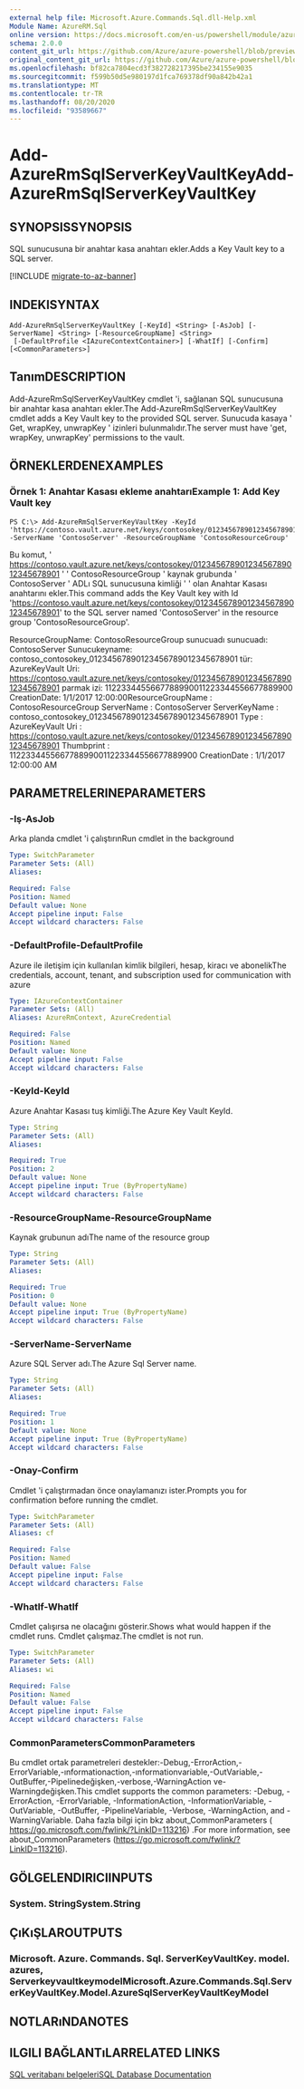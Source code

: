 ```yaml
---
external help file: Microsoft.Azure.Commands.Sql.dll-Help.xml
Module Name: AzureRM.Sql
online version: https://docs.microsoft.com/en-us/powershell/module/azurerm.sql/add-azurermsqlserverkeyvaultkey
schema: 2.0.0
content_git_url: https://github.com/Azure/azure-powershell/blob/preview/src/ResourceManager/Sql/Commands.Sql/help/Add-AzureRmSqlServerKeyVaultKey.md
original_content_git_url: https://github.com/Azure/azure-powershell/blob/preview/src/ResourceManager/Sql/Commands.Sql/help/Add-AzureRmSqlServerKeyVaultKey.md
ms.openlocfilehash: bf82ca7804ecd3f382728217395be234155e9035
ms.sourcegitcommit: f599b50d5e980197d1fca769378df90a842b42a1
ms.translationtype: MT
ms.contentlocale: tr-TR
ms.lasthandoff: 08/20/2020
ms.locfileid: "93589667"
---
```

# <span data-ttu-id="ede3a-101">Add-AzureRmSqlServerKeyVaultKey</span><span class="sxs-lookup"><span data-stu-id="ede3a-101">Add-AzureRmSqlServerKeyVaultKey</span></span>

## <span data-ttu-id="ede3a-102">SYNOPSIS</span><span class="sxs-lookup"><span data-stu-id="ede3a-102">SYNOPSIS</span></span>
<span data-ttu-id="ede3a-103">SQL sunucusuna bir anahtar kasa anahtarı ekler.</span><span class="sxs-lookup"><span data-stu-id="ede3a-103">Adds a Key Vault key to a SQL server.</span></span>

[!INCLUDE [migrate-to-az-banner](../../includes/migrate-to-az-banner.md)]

## <span data-ttu-id="ede3a-104">INDEKI</span><span class="sxs-lookup"><span data-stu-id="ede3a-104">SYNTAX</span></span>

```
Add-AzureRmSqlServerKeyVaultKey [-KeyId] <String> [-AsJob] [-ServerName] <String> [-ResourceGroupName] <String>
 [-DefaultProfile <IAzureContextContainer>] [-WhatIf] [-Confirm] [<CommonParameters>]
```

## <span data-ttu-id="ede3a-105">Tanım</span><span class="sxs-lookup"><span data-stu-id="ede3a-105">DESCRIPTION</span></span>
<span data-ttu-id="ede3a-106">Add-AzureRmSqlServerKeyVaultKey cmdlet 'i, sağlanan SQL sunucusuna bir anahtar kasa anahtarı ekler.</span><span class="sxs-lookup"><span data-stu-id="ede3a-106">The Add-AzureRmSqlServerKeyVaultKey cmdlet adds a Key Vault key to the provided SQL server.</span></span>
<span data-ttu-id="ede3a-107">Sunucuda kasaya ' Get, wrapKey, unwrapKey ' izinleri bulunmalıdır.</span><span class="sxs-lookup"><span data-stu-id="ede3a-107">The server must have 'get, wrapKey, unwrapKey' permissions to the vault.</span></span>

## <span data-ttu-id="ede3a-108">ÖRNEKLERDEN</span><span class="sxs-lookup"><span data-stu-id="ede3a-108">EXAMPLES</span></span>

### <span data-ttu-id="ede3a-109">Örnek 1: Anahtar Kasası ekleme anahtarı</span><span class="sxs-lookup"><span data-stu-id="ede3a-109">Example 1: Add Key Vault key</span></span>
```
PS C:\> Add-AzureRmSqlServerKeyVaultKey -KeyId 'https://contoso.vault.azure.net/keys/contosokey/01234567890123456789012345678901' -ServerName 'ContosoServer' -ResourceGroupName 'ContosoResourceGroup'
```

<span data-ttu-id="ede3a-110">Bu komut, ' https://contoso.vault.azure.net/keys/contosokey/01234567890123456789012345678901 ' ' ContosoResourceGroup ' kaynak grubunda ' ContosoServer ' ADLı SQL sunucusuna kimliği ' ' olan Anahtar Kasası anahtarını ekler.</span><span class="sxs-lookup"><span data-stu-id="ede3a-110">This command adds the Key Vault key with Id 'https://contoso.vault.azure.net/keys/contosokey/01234567890123456789012345678901' to the SQL server named 'ContosoServer' in the resource group 'ContosoResourceGroup'.</span></span>

<span data-ttu-id="ede3a-111">ResourceGroupName: ContosoResourceGroup sunucuadı sunucuadı: ContosoServer Sunucukeyname: contoso_contosokey_01234567890123456789012345678901 tür: AzureKeyVault Uri: https://contoso.vault.azure.net/keys/contosokey/01234567890123456789012345678901 parmak izi: 1122334455667788990011223344556677889900 CreationDate: 1/1/2017 12:00:00</span><span class="sxs-lookup"><span data-stu-id="ede3a-111">ResourceGroupName : ContosoResourceGroup ServerName        : ContosoServer ServerKeyName     : contoso_contosokey_01234567890123456789012345678901 Type              : AzureKeyVault Uri               : https://contoso.vault.azure.net/keys/contosokey/01234567890123456789012345678901 Thumbprint        : 1122334455667788990011223344556677889900 CreationDate      : 1/1/2017 12:00:00 AM</span></span>

## <span data-ttu-id="ede3a-112">PARAMETRELERINE</span><span class="sxs-lookup"><span data-stu-id="ede3a-112">PARAMETERS</span></span>

### <span data-ttu-id="ede3a-113">-Iş</span><span class="sxs-lookup"><span data-stu-id="ede3a-113">-AsJob</span></span>
<span data-ttu-id="ede3a-114">Arka planda cmdlet 'i çalıştırın</span><span class="sxs-lookup"><span data-stu-id="ede3a-114">Run cmdlet in the background</span></span>
```yaml
Type: SwitchParameter
Parameter Sets: (All)
Aliases:

Required: False
Position: Named
Default value: None
Accept pipeline input: False
Accept wildcard characters: False
```

### <span data-ttu-id="ede3a-115">-DefaultProfile</span><span class="sxs-lookup"><span data-stu-id="ede3a-115">-DefaultProfile</span></span>
<span data-ttu-id="ede3a-116">Azure ile iletişim için kullanılan kimlik bilgileri, hesap, kiracı ve abonelik</span><span class="sxs-lookup"><span data-stu-id="ede3a-116">The credentials, account, tenant, and subscription used for communication with azure</span></span>

```yaml
Type: IAzureContextContainer
Parameter Sets: (All)
Aliases: AzureRmContext, AzureCredential

Required: False
Position: Named
Default value: None
Accept pipeline input: False
Accept wildcard characters: False
```

### <span data-ttu-id="ede3a-117">-KeyId</span><span class="sxs-lookup"><span data-stu-id="ede3a-117">-KeyId</span></span>
<span data-ttu-id="ede3a-118">Azure Anahtar Kasası tuş kimliği.</span><span class="sxs-lookup"><span data-stu-id="ede3a-118">The Azure Key Vault KeyId.</span></span>

```yaml
Type: String
Parameter Sets: (All)
Aliases:

Required: True
Position: 2
Default value: None
Accept pipeline input: True (ByPropertyName)
Accept wildcard characters: False
```

### <span data-ttu-id="ede3a-119">-ResourceGroupName</span><span class="sxs-lookup"><span data-stu-id="ede3a-119">-ResourceGroupName</span></span>
<span data-ttu-id="ede3a-120">Kaynak grubunun adı</span><span class="sxs-lookup"><span data-stu-id="ede3a-120">The name of the resource group</span></span>

```yaml
Type: String
Parameter Sets: (All)
Aliases:

Required: True
Position: 0
Default value: None
Accept pipeline input: True (ByPropertyName)
Accept wildcard characters: False
```

### <span data-ttu-id="ede3a-121">-ServerName</span><span class="sxs-lookup"><span data-stu-id="ede3a-121">-ServerName</span></span>
<span data-ttu-id="ede3a-122">Azure SQL Server adı.</span><span class="sxs-lookup"><span data-stu-id="ede3a-122">The Azure Sql Server name.</span></span>

```yaml
Type: String
Parameter Sets: (All)
Aliases:

Required: True
Position: 1
Default value: None
Accept pipeline input: True (ByPropertyName)
Accept wildcard characters: False
```

### <span data-ttu-id="ede3a-123">-Onay</span><span class="sxs-lookup"><span data-stu-id="ede3a-123">-Confirm</span></span>
<span data-ttu-id="ede3a-124">Cmdlet 'i çalıştırmadan önce onaylamanızı ister.</span><span class="sxs-lookup"><span data-stu-id="ede3a-124">Prompts you for confirmation before running the cmdlet.</span></span>

```yaml
Type: SwitchParameter
Parameter Sets: (All)
Aliases: cf

Required: False
Position: Named
Default value: False
Accept pipeline input: False
Accept wildcard characters: False
```

### <span data-ttu-id="ede3a-125">-WhatIf</span><span class="sxs-lookup"><span data-stu-id="ede3a-125">-WhatIf</span></span>
<span data-ttu-id="ede3a-126">Cmdlet çalışırsa ne olacağını gösterir.</span><span class="sxs-lookup"><span data-stu-id="ede3a-126">Shows what would happen if the cmdlet runs.</span></span>
<span data-ttu-id="ede3a-127">Cmdlet çalışmaz.</span><span class="sxs-lookup"><span data-stu-id="ede3a-127">The cmdlet is not run.</span></span>

```yaml
Type: SwitchParameter
Parameter Sets: (All)
Aliases: wi

Required: False
Position: Named
Default value: False
Accept pipeline input: False
Accept wildcard characters: False
```

### <span data-ttu-id="ede3a-128">CommonParameters</span><span class="sxs-lookup"><span data-stu-id="ede3a-128">CommonParameters</span></span>
<span data-ttu-id="ede3a-129">Bu cmdlet ortak parametreleri destekler:-Debug,-ErrorAction,-ErrorVariable,-ınformationaction,-ınformationvariable,-OutVariable,-OutBuffer,-Pipelinedeğişken,-verbose,-WarningAction ve-Warningdeğişken.</span><span class="sxs-lookup"><span data-stu-id="ede3a-129">This cmdlet supports the common parameters: -Debug, -ErrorAction, -ErrorVariable, -InformationAction, -InformationVariable, -OutVariable, -OutBuffer, -PipelineVariable, -Verbose, -WarningAction, and -WarningVariable.</span></span> <span data-ttu-id="ede3a-130">Daha fazla bilgi için bkz about_CommonParameters ( https://go.microsoft.com/fwlink/?LinkID=113216) .</span><span class="sxs-lookup"><span data-stu-id="ede3a-130">For more information, see about_CommonParameters (https://go.microsoft.com/fwlink/?LinkID=113216).</span></span>

## <span data-ttu-id="ede3a-131">GÖLGELENDIRICI</span><span class="sxs-lookup"><span data-stu-id="ede3a-131">INPUTS</span></span>

### <span data-ttu-id="ede3a-132">System. String</span><span class="sxs-lookup"><span data-stu-id="ede3a-132">System.String</span></span>

## <span data-ttu-id="ede3a-133">ÇıKıŞLAR</span><span class="sxs-lookup"><span data-stu-id="ede3a-133">OUTPUTS</span></span>

### <span data-ttu-id="ede3a-134">Microsoft. Azure. Commands. Sql. ServerKeyVaultKey. model. azures, Serverkeyvaultkeymodel</span><span class="sxs-lookup"><span data-stu-id="ede3a-134">Microsoft.Azure.Commands.Sql.ServerKeyVaultKey.Model.AzureSqlServerKeyVaultKeyModel</span></span>

## <span data-ttu-id="ede3a-135">NOTLARıNDA</span><span class="sxs-lookup"><span data-stu-id="ede3a-135">NOTES</span></span>

## <span data-ttu-id="ede3a-136">ILGILI BAĞLANTıLAR</span><span class="sxs-lookup"><span data-stu-id="ede3a-136">RELATED LINKS</span></span>

[<span data-ttu-id="ede3a-137">SQL veritabanı belgeleri</span><span class="sxs-lookup"><span data-stu-id="ede3a-137">SQL Database Documentation</span></span>](https://docs.microsoft.com/azure/sql-database/)
